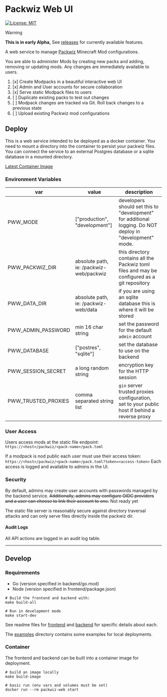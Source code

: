# Packwiz Web UI

[![License: MIT](https://img.shields.io/badge/License-MIT-red.svg)](LICENSE)

> [!WARNING]
>
> **This is in early Alpha,** See [releases](https://github.com/leocov-dev/packwiz-web/releases) for currently available features.

A web service to manage [Packwiz](https://github.com/packwiz/packwiz) Minecraft Mod configurations.

You are able to administer Mods by creating new packs and adding, removing or updating mods.
Any changes are immediately available to users.

1. [x] Create Modpacks in a beautiful interactive web UI
2. [x] Admin and User accounts for secure collaboration
3. [x] Serve static Modpack files to users
4. [ ] Duplicate existing packs to test out changes
5. [ ] Modpack changes are tracked via Git. Roll back changes to a previous state
6. [ ] Upload existing Packwiz mod configurations

## Deploy
This is a web service intended to be deployed as a docker container.
You need to mount a directory into the container to persist your packwiz files.
You can connect the service to an external Postgres database or a sqlite database in a mounted directory.

[Latest Container Image](https://github.com/leocov-dev/packwiz-web/pkgs/container/packwiz-web)

### Environment Variables

| var                 | value                                   | description                                                                                              |
|---------------------|-----------------------------------------|----------------------------------------------------------------------------------------------------------|
| PWW_MODE            | ["production", "development"]           | developers should set this to "development" for additional logging. Do NOT deploy in "development" mode. |
| PWW_PACKWIZ_DIR     | absolute path, ie: /packwiz-web/packwiz | this directory contains all the Packwiz toml files and may be configured as a git repository             |
| PWW_DATA_DIR        | absolute path, ie: /packwiz-web/data    | if you are using an sqlite database this is where it will be stored                                      |
| PWW_ADMIN_PASSWORD  | min 16 char string                      | set the password for the default `admin` account                                                         |
| PWW_DATABASE        | ["postres", "sqlite"]                   | set the database to use on the backend                                                                   |
| PWW_SESSION_SECRET  | a long random string                    | encryption key for the HTTP session                                                                      |
| PWW_TRUSTED_PROXIES | comma separated string list             | `gin` server trusted proxies configuration, set to your public host if behind a reverse proxy            |

### User Access

Users access mods at the static file endpoint:
`https://<host>/packwiz/<pack-name>/pack.toml`

If a modpack is nod public each user must use their access token:
`https://<host>/packwiz/<pack-name>/pack.toml?token=<access-token>`
Each access is logged and available to admins in the UI.


### Security

By default, admins may create user accounts with passwords managed by the backend service.
~~Additionally, admins may configure OIDC providers and a user can choose to link their account to one.~~ Not ready yet

The static file server is reasonably secure against directory traversal attacks and can
only serve files directly inside the packwiz dir.

#### Audit Logs

All API actions are logged in an audit log table.

---

## Develop

### Requirements
 - Go (version specified in backend/go.mod)
 - Node (version specified in frontend/package.json)

```shell
# Build the frontend and backend with:
make build-all

# Run in development mode
make start-dev
```

See readme files for [frontend](frontend/README.md) and [backend](backend/README.md) for specific details about each.

The [examples](examples) directory contains some examples for local deployments.

### Container
The frontend and backend can be built into a container image for deployment.

```shell
# build an image locally
make build-image

# basic run (env vars and volumes must be set)
docker run --rm packwiz-web start
```
